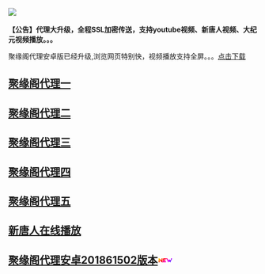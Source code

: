 ![](https://raw.githubusercontent.com/hao369/a/master/j.jpg)

**【公告】代理大升级，全程SSL加密传送，支持youtube视频、新唐人视频、大纪元视频播放。。。**

聚缘阁代理安卓版已经升级,浏览网页特别快，视频播放支持全屏。。。[点击下载](https://github.com/dtw9/9/raw/master/201861502.apk)

##  [聚缘阁代理一](http://25r9y4.acb.white.ru/)

##  [聚缘阁代理二](http://5y7ry9ra.acb.white.ru/)

##  [聚缘阁代理三](http://5ycrt.ju89.heart2h.com/)

##  [聚缘阁代理四](http://57x64ga.vsam.corriee.org/)

##  [聚缘阁代理五](http://53216ugrt.swqm.cesedria.com/)

##  [新唐人在线播放](http://fuu32r35.swqm.cesedria.com/xtr.html)







##  [聚缘阁代理安卓201861502版本](https://github.com/dtw9/9/raw/master/201861502.apk)![](https://raw.githubusercontent.com/jyg-1/jyg/master/new.gif)




